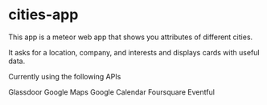 # cities-app

This app is a meteor web app that shows you attributes of different cities.

It asks for a location, company, and interests and displays cards with useful
data.

Currently using the following APIs

Glassdoor
Google Maps
Google Calendar
Foursquare
Eventful
